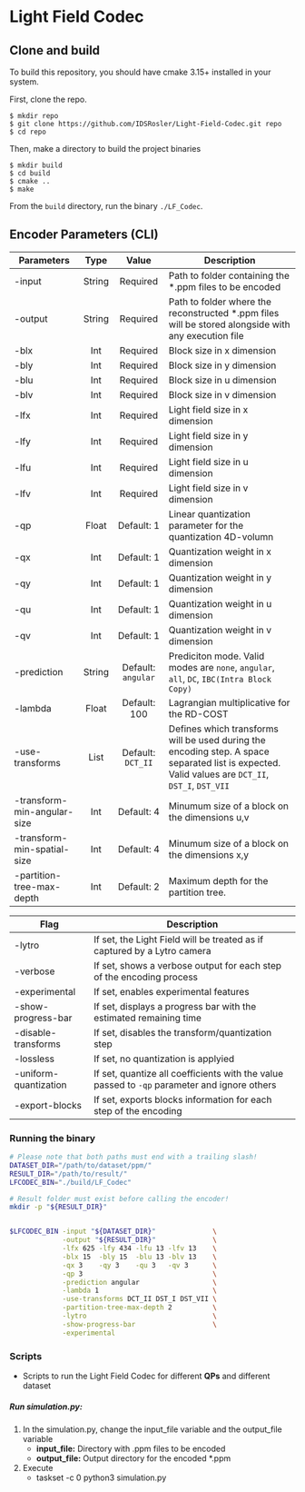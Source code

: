 # Light Field Codec

## Clone and build
To build this repository, you should have cmake 3.15+ installed in your system.

First, clone the repo.

```
$ mkdir repo
$ git clone https://github.com/IDSRosler/Light-Field-Codec.git repo
$ cd repo
```

Then, make a directory to build the project binaries

```
$ mkdir build
$ cd build
$ cmake ..
$ make 
```

From the `build` directory, run the binary `./LF_Codec`.


## Encoder Parameters (CLI)
| Parameters                  | Type      | Value | Description |
|-----------------------------|:---------:|:------:|-------------|
| -input                      | String    | Required | Path to folder containing the *.ppm files to be encoded |
| -output                     | String    | Required | Path to folder where the reconstructed *.ppm files will be stored alongside with any execution file|
| -blx                        | Int       | Required | Block size in x dimension
| -bly                        | Int       | Required | Block size in y dimension
| -blu                        | Int       | Required | Block size in u dimension
| -blv                        | Int       | Required | Block size in v dimension
| -lfx                        | Int       | Required | Light field size in x dimension
| -lfy                        | Int       | Required | Light field size in y dimension
| -lfu                        | Int       | Required | Light field size in u dimension
| -lfv                        | Int       | Required | Light field size in v dimension 
| -qp                         | Float     | Default: 1 | Linear quantization parameter for the quantization 4D-volumn
| -qx                         | Int       | Default: 1 | Quantization weight in x dimension
| -qy                         | Int       | Default: 1 | Quantization weight in y dimension
| -qu                         | Int       | Default: 1 | Quantization weight in u dimension
| -qv                         | Int       | Default: 1 | Quantization weight in v dimension
| -prediction                 | String    | Default: `angular` | Prediciton mode. Valid modes are `none`, `angular`, `all`, `DC`, `IBC(Intra Block Copy)`
| -lambda                     | Float     | Default: 100 | Lagrangian multiplicative for the RD-COST 
| -use-transforms             | List      | Default: `DCT_II` | Defines which transforms will be used during the encoding step. A space separated list is expected. Valid values are `DCT_II`, `DST_I`, `DST_VII`
| -transform-min-angular-size | Int       | Default: 4| Minumum size of a block on the dimensions u,v
| -transform-min-spatial-size | Int       | Default: 4| Minumum size of a block on the dimensions x,y
| -partition-tree-max-depth   | Int       | Default: 2| Maximum depth for the partition tree. 

| Flag                  | Description |
|-----------------------|-------------|
| -lytro                | If set, the Light Field will be treated as if captured by a Lytro camera
| -verbose              | If set, shows a verbose output for each step of the encoding process
| -experimental         | If set, enables experimental features
| -show-progress-bar    | If set, displays a progress bar with the estimated remaining time
| -disable-transforms   | If set, disables the transform/quantization step
| -lossless             | If set, no quantization is applyied
| -uniform-quantization | If set, quantize all coefficients with the value passed to `-qp` parameter and ignore others
| -export-blocks        | If set, exports blocks information for each step of the encoding




### Running the binary
```bash
# Please note that both paths must end with a trailing slash!
DATASET_DIR="/path/to/dataset/ppm/"
RESULT_DIR="/path/to/result/"
LFCODEC_BIN="./build/LF_Codec"

# Result folder must exist before calling the encoder!
mkdir -p "${RESULT_DIR}"


$LFCODEC_BIN -input "${DATASET_DIR}"              \
             -output "${RESULT_DIR}"              \
             -lfx 625 -lfy 434 -lfu 13 -lfv 13    \
             -blx 15  -bly 15  -blu 13 -blv 13    \
             -qx 3    -qy 3    -qu 3   -qv 3      \
             -qp 3                                \
             -prediction angular                  \
             -lambda 1                            \
             -use-transforms DCT_II DST_I DST_VII \
             -partition-tree-max-depth 2          \
             -lytro                               \
             -show-progress-bar                   \
             -experimental

```





<!-- Maybe remove this part?  -->
### Scripts 
- Scripts to run the Light Field Codec for different **QPs** and different dataset
##### Run simulation.py:
1. In the simulation.py, change the input_file variable and the output_file variable
    - **input_file:** Directory with .ppm files to be encoded
    - **output_file:** Output directory for the encoded *.ppm
2. Execute
    - taskset -c 0 python3 simulation.py



